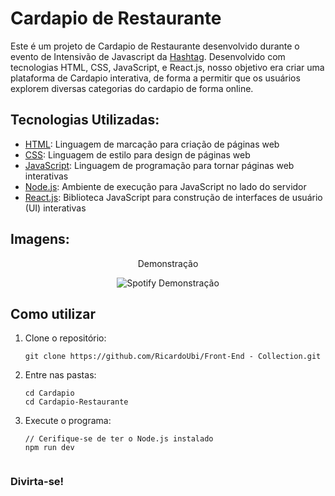 # Cardapio de Restaurante

Este é um projeto de Cardapio de Restaurante desenvolvido durante o evento de Intensivão de Javascript da [Hashtag](https://www.hashtagtreinamentos.com/). Desenvolvido com tecnologias HTML, CSS, JavaScript, e React.js, nosso objetivo era criar uma  plataforma de Cardapio interativa, de forma a permitir que os usuários explorem diversas categorias do cardapio de forma online.

## Tecnologias Utilizadas:

* [HTML](https://developer.mozilla.org/pt-BR/docs/Web/HTML): Linguagem de marcação para criação de páginas web
* [CSS](https://developer.mozilla.org/pt-BR/docs/Web/CSS): Linguagem de estilo para design de páginas web
* [JavaScript](https://developer.mozilla.org/pt-BR/docs/Web/JavaScript): Linguagem de programação para tornar páginas web interativas
* [Node.js](https://nodejs.org/): Ambiente de execução para JavaScript no lado do servidor
* [React.js](https://pt-br.reactjs.org/): Biblioteca JavaScript para construção de interfaces de usuário (UI) interativas


## Imagens:

<div align="center">
  <p>Demonstração</p>
  <img src="imgs/Menu.gif" alt="Spotify Demonstração">
</div>


## Como utilizar

1. Clone o repositório:

   ```terminal
   git clone https://github.com/RicardoUbi/Front-End - Collection.git

2. Entre nas pastas:
    ```terminal
    cd Cardapio
    cd Cardapio-Restaurante

3. Execute o programa:
    ```terminal
    // Cerifique-se de ter o Node.js instalado
    npm run dev

   
### Divirta-se!
   